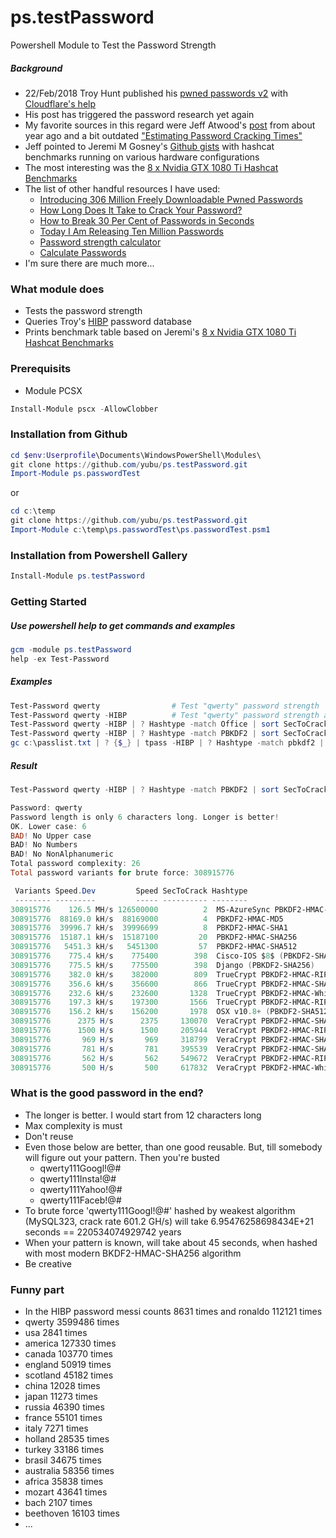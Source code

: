 # ps.testPassword
Powershell Module to Test the Password Strength 

##### Background
- 22/Feb/2018 Troy Hunt published his [pwned passwords v2](<https://www.troyhunt.com/ive-just-launched-pwned-passwords-version-2/>) with [Cloudflare's help](<https://blog.cloudflare.com/validating-leaked-passwords-with-k-anonymity/>)
- His post has triggered the password research yet again 
- My favorite sources in this regard were Jeff Atwood's [post](<https://blog.codinghorror.com/hacker-hack-thyself/>) from about year ago and a bit outdated ["Estimating Password Cracking Times"](<https://www.betterbuys.com/estimating-password-cracking-times/>)  
- Jeff pointed to Jeremi M Gosney's [Github gists](<https://gist.github.com/epixoip>) with hashcat benchmarks running on various hardware configurations  
- The most interesting was the [8 x Nvidia GTX 1080 Ti Hashcat Benchmarks](<https://gist.github.com/epixoip/ace60d09981be09544fdd35005051505>)
- The list of other handful resources I have used:
  - [Introducing 306 Million Freely Downloadable Pwned Passwords](<https://www.troyhunt.com/introducing-306-million-freely-downloadable-pwned-passwords/>)
  - [How Long Does It Take to Crack Your Password?](<https://blog.elcomsoft.com/2017/04/how-long-does-it-take-to-crack-your-password/>)
  - [How to Break 30 Per Cent of Passwords in Seconds](<https://blog.elcomsoft.com/2017/02/how-to-break-30-per-cent-of-passwords-in-seconds/>)
  - [Today I Am Releasing Ten Million Passwords](<https://xato.net/today-i-am-releasing-ten-million-passwords-b6278bbe7495>)
  - [Password strength calculator](<https://projects.lambry.com/elpassword/>)
  - [Calculate Passwords](<https://asecuritysite.com/encryption/passes>)
- I'm sure there are much more...

### What module does
- Tests the password strength
- Queries Troy's [HIBP](<https://haveibeenpwned.com/Passwords>) password database
- Prints benchmark table based on Jeremi's [8 x Nvidia GTX 1080 Ti Hashcat Benchmarks](<https://gist.github.com/epixoip/ace60d09981be09544fdd35005051505>)  

### Prerequisits
- Module PCSX 
```powershell
Install-Module pscx -AllowClobber
```

### Installation from Github
```powershell
cd $env:Userprofile\Documents\WindowsPowerShell\Modules\
git clone https://github.com/yubu/ps.testPassword.git
Import-Module ps.passwordTest
``` 
or
```powershell
cd c:\temp
git clone https://github.com/yubu/ps.testPassword.git
Import-Module c:\temp\ps.passwordTest\ps.passwordTest.psm1
```

### Installation from Powershell Gallery
```powershell
Install-Module ps.testPassword
```

### Getting Started
##### Use powershell help to get commands and examples
```powershell
gcm -module ps.testPassword
help -ex Test-Password
```

##### Examples
```powershell
Test-Password qwerty                # Test "qwerty" password strength
Test-Password qwerty -HIBP          # Test "qwerty" password strength and query the HIBP DB
Test-Password qwerty -HIBP | ? Hashtype -match Office | sort SecToCrack | ft -a
Test-Password qwerty -HIBP | ? Hashtype -match PBKDF2 | sort SecToCrack | ft -a
gc c:\passlist.txt | ? {$_} | tpass -HIBP | ? Hashtype -match pbkdf2 | sort SecToCrack,Pass | ft -a
```

##### Result
```powershell
Test-Password qwerty -HIBP | ? Hashtype -match PBKDF2 | sort SecToCrack | ft -a

Password: qwerty
Password length is only 6 characters long. Longer is better!
OK. Lower case: 6
BAD! No Upper case
BAD! No Numbers
BAD! No NonAlphanumeric
Total password complexity: 26
Total password variants for brute force: 308915776

 Variants Speed.Dev         Speed SecToCrack Hashtype                                                   CountInHIBP Pass   PassSHA1
 -------- ---------         ----- ---------- --------                                                   ----------- ----   --------
308915776    126.5 MH/s 126500000          2  MS-AzureSync PBKDF2-HMAC-SHA256                               3599486 qwerty B1B3773A05C0ED0176787A4F1574FF0075F7521E
308915776  88169.0 kH/s  88169000          4  PBKDF2-HMAC-MD5                                               3599486 qwerty B1B3773A05C0ED0176787A4F1574FF0075F7521E
308915776  39996.7 kH/s  39996699          8  PBKDF2-HMAC-SHA1                                              3599486 qwerty B1B3773A05C0ED0176787A4F1574FF0075F7521E
308915776  15187.1 kH/s  15187100         20  PBKDF2-HMAC-SHA256                                            3599486 qwerty B1B3773A05C0ED0176787A4F1574FF0075F7521E
308915776   5451.3 kH/s   5451300         57  PBKDF2-HMAC-SHA512                                            3599486 qwerty B1B3773A05C0ED0176787A4F1574FF0075F7521E
308915776    775.4 kH/s    775400        398  Cisco-IOS $8$ (PBKDF2-SHA256)                                 3599486 qwerty B1B3773A05C0ED0176787A4F1574FF0075F7521E
308915776    775.5 kH/s    775500        398  Django (PBKDF2-SHA256)                                        3599486 qwerty B1B3773A05C0ED0176787A4F1574FF0075F7521E
308915776    382.0 kH/s    382000        809  TrueCrypt PBKDF2-HMAC-RIPEMD160 + XTS 512 bit + boot-mode     3599486 qwerty B1B3773A05C0ED0176787A4F1574FF0075F7521E
308915776    356.6 kH/s    356600        866  TrueCrypt PBKDF2-HMAC-SHA512 + XTS 512 bit                    3599486 qwerty B1B3773A05C0ED0176787A4F1574FF0075F7521E
308915776    232.6 kH/s    232600       1328  TrueCrypt PBKDF2-HMAC-Whirlpool + XTS 512 bit                 3599486 qwerty B1B3773A05C0ED0176787A4F1574FF0075F7521E
308915776    197.3 kH/s    197300       1566  TrueCrypt PBKDF2-HMAC-RIPEMD160 + XTS 512 bit                 3599486 qwerty B1B3773A05C0ED0176787A4F1574FF0075F7521E
308915776    156.2 kH/s    156200       1978  OSX v10.8+ (PBKDF2-SHA512)                                    3599486 qwerty B1B3773A05C0ED0176787A4F1574FF0075F7521E
308915776      2375 H/s      2375     130070  VeraCrypt PBKDF2-HMAC-SHA256 + XTS 512 bit + boot-mode        3599486 qwerty B1B3773A05C0ED0176787A4F1574FF0075F7521E
308915776      1500 H/s      1500     205944  VeraCrypt PBKDF2-HMAC-RIPEMD160 + XTS 512 bit + boot-mode     3599486 qwerty B1B3773A05C0ED0176787A4F1574FF0075F7521E
308915776       969 H/s       969     318799  VeraCrypt PBKDF2-HMAC-SHA256 + XTS 512 bit                    3599486 qwerty B1B3773A05C0ED0176787A4F1574FF0075F7521E
308915776       781 H/s       781     395539  VeraCrypt PBKDF2-HMAC-SHA512 + XTS 512 bit                    3599486 qwerty B1B3773A05C0ED0176787A4F1574FF0075F7521E
308915776       562 H/s       562     549672  VeraCrypt PBKDF2-HMAC-RIPEMD160 + XTS 512 bit                 3599486 qwerty B1B3773A05C0ED0176787A4F1574FF0075F7521E
308915776       500 H/s       500     617832  VeraCrypt PBKDF2-HMAC-Whirlpool + XTS 512 bit                 3599486 qwerty B1B3773A05C0ED0176787A4F1574FF0075F7521E
```

### What is the good password in the end?
- The longer is better. I would start from 12 characters long
- Max complexity is must
- Don't reuse 
- Even those below are better, than one good reusable. But, till somebody will figure out your pattern. Then you're busted 
  - qwerty111Googl!@#
  - qwerty111Insta!@#
  - qwerty111Yahoo!@#
  - qwerty111Faceb!@# 
- To brute force 'qwerty111Googl!@#' hashed by weakest algorithm (MySQL323, crack rate 601.2 GH/s) will take 6.95476258698434E+21 seconds == 220534074929742 years
- When your pattern is known, will take about 45 seconds, when hashed with most modern BKDF2-HMAC-SHA256 algorithm
- Be creative

### Funny part 
- In the HIBP password messi counts 8631 times and ronaldo 112121 times
- qwerty 3599486 times
- usa 2841 times
- america 127330 times
- canada 103770 times
- england 50919 times
- scotland 45182 times
- china 12028 times
- japan 11273 times
- russia 46390 times
- france 55101 times
- italy 7271 times
- holland 28535 times
- turkey 33186 times
- brasil 34675 times
- australia 58356 times
- africa 35838 times
- mozart 43641 times
- bach 2107 times
- beethoven 16103 times
- ...

